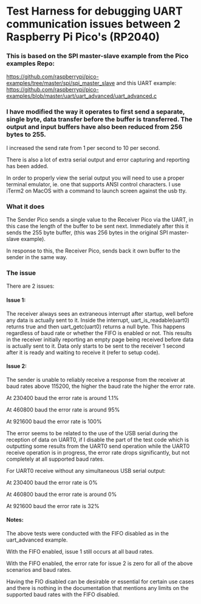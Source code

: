# Test Harness for debugging UART communication issues between 2 Raspberry Pi Pico's (RP2040)

### This is based on the SPI master-slave example from the Pico examples Repo:
https://github.com/raspberrypi/pico-examples/tree/master/spi/spi_master_slave
and this UART example:
https://github.com/raspberrypi/pico-examples/blob/master/uart/uart_advanced/uart_advanced.c


### I have modified the way it operates to first send a separate, single byte, data transfer before the buffer is transferred. The output and input buffers have also been reduced from 256 bytes to 255.
I increased the send rate from 1 per second to 10 per second.

There is also a lot of extra serial output and error capturing and reporting has been added.

In order to properly view the serial output you will need to use a proper terminal emulator, ie. one that supports ANSI control characters. I use iTerm2 on MacOS with a command to launch screen against the usb tty.

### What it does
The Sender Pico sends a single value to the Receiver Pico via the UART, in this case the length of the buffer to be sent next.
Immediately after this it sends the 255 byte buffer, (this was 256 bytes in the original SPI master-slave example).

In response to this, the Receiver Pico, sends back it own buffer to the sender in the same way.


### The issue

There are 2 issues:

#### Issue 1:
The receiver always sees an extraneous interrupt after startup, well before any data is actually sent to it. Inside the interrupt, uart_is_readable(uart0) returns true and then uart_getc(uart0) returns a null byte. This happens regardless of baud rate or whether the FIFO is enabled or not.
This results in the receiver initially reporting an empty page being received before data is actually sent to it.
Data only starts to be sent to the receiver 1 second after it is ready and waiting to receive it (refer to setup code).

#### Issue 2:
The sender is unable to reliably receive a response from the receiver at baud rates above 115200, the higher the baud rate the higher the error rate.

At 230400 baud the error rate is around 1.1%

At 460800 baud the error rate is around 95%

At 921600 baud the error rate is 100%

The error seems to be related to the use of the USB serial during the reception of data on UART0, if I disable the part of the test code which is outputting some results from the UART0 send operation while the UART0 receive operation is in progress, the error rate drops significantly, but not completely at all supported baud rates.

For UART0 receive without any simultaneous USB serial output:

At 230400 baud the error rate is 0%

At 460800 baud the error rate is around 0%

At 921600 baud the error rate is 32%

#### Notes:

The above tests were conducted with the FIFO disabled as in the uart_advanced example.

With the FIFO enabled, issue 1 still occurs at all baud rates.

With the FIFO enabled, the error rate for issue 2 is zero for all of the above scenarios and baud rates.

Having the FIO disabled can be desirable or essential for certain use cases and there is nothing in the documentation that mentions any limits on the supported baud rates with the FIFO disabled.
